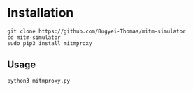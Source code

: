 # Installation
```
git clone https://github.com/Bugyei-Thomas/mitm-simulator
cd mitm-simulator
sudo pip3 install mitmproxy
```
## Usage
```
python3 mitmproxy.py
```
